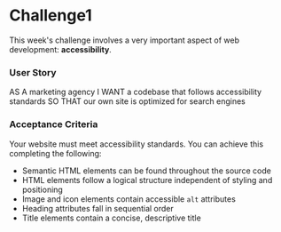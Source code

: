 # Challenge1

This week's challenge involves a very important aspect of web development: **accessibility**. 

### User Story

AS A marketing agency
I WANT a codebase that follows accessibility standards
SO THAT our own site is optimized for search engines


### Acceptance Criteria

Your website must meet accessibility standards. You can achieve this completing the following:

* Semantic HTML elements can be found throughout the source code
* HTML elements follow a logical structure independent of styling and positioning
* Image and icon elements contain accessible `alt` attributes
* Heading attributes fall in sequential order
* Title elements contain a concise, descriptive title
